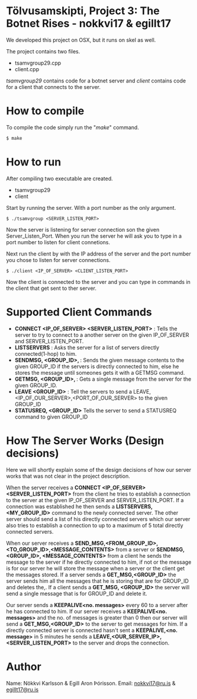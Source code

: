 # Tölvusamskipti, Project 3: The Botnet Rises - nokkvi17 & egillt17
We developed this project on OSX, but it runs on skel as well.

The project contains two files.
* tsamvgroup29.cpp
* client.cpp

*tsamvgroup29* contains code for a botnet server and *client* contains code for a client that connects to the server.

# How to compile
To compile the code simply run the "*make*" command.
```sh
$ make
```

# How to run
After compiling two executable are created.
* tsamvgroup29
* client

Start by running the server. With a port number as the only argument.
```she
$ ./tsamvgroup <SERVER_LISTEN_PORT>
```
Now the server is listening for server connection son the given Server_Listen_Port.
When you run the server he will ask you to type in a port number to listen for client connetions.

Next run the client by with the IP address of the server and the port number you chose to listen for server connections.
```she
$ ./client <IP_OF_SERVER> <CLIENT_LISTEN_PORT>
```
Now the client is connected to the server and you can type in commands in the client that get sent to ther server.


# Supported Client Commands
* **CONNECT <IP_OF_SERVER> <SERVER_LISTEN_PORT>** : Tells the server to try to connect to a another server on the given IP_OF_SERVER and SERVER_LISTEN_PORT. 
* **LISTSERVERS** : Asks the server for a list of servers directly connected(1-hop) to him.
* **SENDMSG, <GROUP_ID>, <message>** : Sends the given message contents to the given GROUP_ID if the servers is directly connected to him, else he stores the message until someones gets it with a GETMSG command.
* **GETMSG, <GROUP_ID>, <message>** : Gets a single message from the server for the given GROUP_ID.
* **LEAVE <GROUP_ID>** : Tell the servers to send a LEAVE,<IP_OF_OUR_SERVER>,<PORT_OF_OUR_SERVER> to the given GROUP_ID
* **STATUSREQ, <GROUP_ID>** Tells the server to send a STATUSREQ command to given GROUP_ID

# How The Server Works (Design decisions)
Here we will shortly explain some of the design decisions of how our server works that was not clear in the project description.

When the server receives a **CONNECT <IP_OF_SERVER> <SERVER_LISTEN_PORT>** from the client he tries to establish a connection to the server at the given IP_OF_SERVER and SERVER_LISTEN_PORT. If a connection was established he then sends a **LISTSERVERS,<MY_GROUP_ID>** command to the newly connected server. The other server should send a list of his directly connected servers which our server also tries to establish a connection to up to a maximum of 5 total directly connected servers.

When our server receives a **SEND_MSG,<FROM_GROUP_ID>,<TO_GROUP_ID>,<MESSAGE_CONTENTS>** from a server or **SENDMSG, <GROUP_ID>, <MESSAGE_CONTENTS>** from a client he sends the message to the server if he directly connected to him, if not or the message is for our server he will store the message when a server or the client get the messages stored. If a server sends a **GET_MSG,<GROUP_ID>** the server sends him all the messages that he is storing that are for GROUP_ID and deletes the,. If a client sends a **GET_MSG, <GROUP_ID>** the server will send a single message that is for GROUP_ID and delete it.

Our server sends a **KEEPALIVE<no. messages>** every 60 to a server after he has connected to him. If our server receives a **KEEPALIVE<no. messages>** and the no. of messages is greater than 0 then our server will send a **GET_MSG,<GROUP_ID>** to the server to get messages for him. If a directly connected server is connected hasn't sent a **KEEPALIVE,<no. message>** in 5 minutes he sends a **LEAVE,<OUR_SERVER_IP>,<SERVER_LISTEN_PORT>** to the server and drops the connection.


# Author
Name: Nökkvi Karlsson & Egill Aron Þórisson.
Email: nokkvi17@ru.is & egillt17@ru.is
